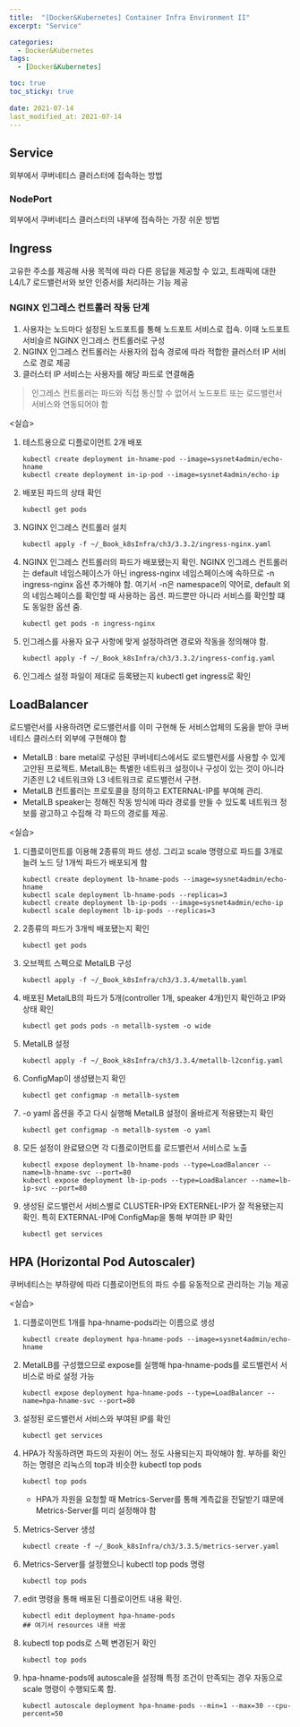 ```yaml
---
title:  "[Docker&Kubernetes] Container Infra Environment II"
excerpt: "Service"

categories:
  - Docker&Kubernetes
tags:
  - [Docker&Kubernetes]

toc: true
toc_sticky: true
 
date: 2021-07-14
last_modified_at: 2021-07-14
---
```

## Service

외부에서 쿠버네티스 클러스터에 접속하는 방법

### NodePort

외부에서 쿠버네티스 클러스터의 내부에 접속하는 가장 쉬운 방법

## Ingress

고유한 주소를 제공해 사용 목적에 따라 다른 응답을 제공할 수 있고, 트래픽에 대한 L4/L7 로드밸런서와 보안 인증서를 처리하는 기능 제공

### NGINX 인그레스 컨트롤러 작동 단계

1. 사용자는 노드마다 설정된 노드포트를 통해 노드포트 서비스로 접속. 이때 노드포트 서비슬르 NGINX 인그레스 컨트롤러로 구성
2. NGINX 인그레스 컨트롤러는 사용자의 접속 경로에 따라 적합한 클러스터 IP 서비스로 경로 제공
3. 클러스터 IP 서비스는 사용자를 해당 파드로 연결해줌
>인그레스 컨트롤러는 파드와 직접 통신할 수 없어서 노드포트 또는 로드밸런서 서비스와 연동되어야 함

<실습>

1. 테스트용으로 디플로이먼트 2개 배포

    ```docker
    kubectl create deployment in-hname-pod --image=sysnet4admin/echo-hname
    kubectl create deployment in-ip-pod --image=sysnet4admin/echo-ip
    ```

2. 배포된 파드의 상태 확인

    ```docker
    kubectl get pods
    ```

3. NGINX 인그레스 컨트롤러 설치

    ```docker
    kubectl apply -f ~/_Book_k8sInfra/ch3/3.3.2/ingress-nginx.yaml
    ```

4. NGINX 인그레스 컨트롤러의 파드가 배포됐는지 확인. NGINX 인그레스 컨트롤러는 default 네임스페이스가 아닌 ingress-nginx 네임스페이스에 속하므로 -n ingress-nginx 옵션 추가해야 함. 여기서 -n은 namespace의 약어로, default 외의 네임스페이스를 확인할 때 사용하는 옵션. 파드뿐만 아니라 서비스를 확인할 떄도 동일한 옵션 줌.

    ```docker
    kubectl get pods -n ingress-nginx
    ```

5. 인그레스를 사용자 요구 사항에 맞게 설정하려면 경로와 작동을 정의해야 함.

    ```docker
    kubectl apply -f ~/_Book_k8sInfra/ch3/3.3.2/ingress-config.yaml
    ```

6. 인그레스 설정 파일이 제대로 등록됐는지 kubectl get ingress로 확인

## LoadBalancer

로드밸런서를 사용하려면 로드밸런서를 이미 구현해 둔 서비스업체의 도움을 받아 쿠버네티스 클러스터 외부에 구현해야 함

- MetalLB : bare metal로 구성된 쿠버네티스에서도 로드밸런서를 사용할 수 있게 고안된 프로젝트. MetalLB는 특별한 네트워크 설정이나 구성이 있는 것이 아니라 기존읜 L2 네트워크와 L3 네트워크로 로드밸런서 구현.
- MetalLB 컨트롤러는 프로토콜을 정의하고 EXTERNAL-IP를 부여해 관리.
- MetalLB speaker는 정해진 작동 방식에 따라 경로를 만들 수 있도록 네트워크 정보를 광고하고 수집해 각 파드의 경로를 제공.

<실습>

1. 디플로이먼트를 이용해 2종류의 파드 생성. 그리고 scale 명령으로 파드를 3개로 늘려 노드 당 1개씩 파드가 배포되게 함

    ```docker
    kubectl create deployment lb-hname-pods --image=sysnet4admin/echo-hname
    kubectl scale deployment lb-hname-pods --replicas=3
    kubectl create deployment lb-ip-pods --image=sysnet4admin/echo-ip
    kubectl scale deployment lb-ip-pods --replicas=3
    ```

2. 2종류의 파드가 3개씩 배포됐는지 확인

    ```docker
    kubectl get pods
    ```

3. 오브젝트 스펙으로 MetalLB 구성

    ```docker
    kubectl apply -f ~/_Book_k8sInfra/ch3/3.3.4/metallb.yaml
    ```

4. 배포된 MetalLB의 파드가 5개(controller 1개, speaker 4개)인지 확인하고 IP와 상태 확인

    ```docker
    kubectl get pods pods -n metallb-system -o wide
    ```

5. MetalLB 설정

    ```docker
    kubectl apply -f ~/_Book_k8sInfra/ch3/3.3.4/metallb-l2config.yaml
    ```

6. ConfigMap이 생성됐는지 확인

    ```docker
    kubectl get configmap -n metallb-system
    ```

7. -o yaml 옵션을 주고 다시 실행해 MetalLB 설정이 올바르게 적용됐는지 확인

    ```docker
    kubectl get configmap -n metallb-system -o yaml
    ```

8. 모든 설정이 완료됐으면 각 디플로이먼트를 로드밸런서 서비스로 노출

    ```docker
    kubectl expose deployment lb-hname-pods --type=LoadBalancer --name=lb-hname-svc --port=80
    kubectl expose deployment lb-ip-pods --type=LoadBalancer --name=lb-ip-svc --port=80
    ```

9. 생성된 로드밸런서 서비스별로 CLUSTER-IP와 EXTERNEL-IP가 잘 적용됐는지 확인. 특히 EXTERNAL-IP에 ConfigMap을 통해 부여한 IP 확인

    ```docker
    kubectl get services
    ```

## HPA (Horizontal Pod Autoscaler)

쿠버네티스는 부하량에 따라 디플로이먼트의 파드 수를 유동적으로 관리하는 기능 제공

<실습>

1. 디플로이먼트 1개를 hpa-hname-pods라는 이름으로 생성

    ```docker
    kubectl create deployment hpa-hname-pods --image=sysnet4admin/echo-hname
    ```

2. MetalLB를 구성했으므로 expose를 실행해 hpa-hname-pods를 로드밸런서 서비스로 바로 설정 가능

    ```docker
    kubectl expose deployment hpa-hname-pods --type=LoadBalancer --name=hpa-hname-svc --port=80
    ```

3. 설정된 로드밸런서 서비스와 부여된 IP를 확인

    ```docker
    kubectl get services
    ```

4. HPA가 작동하려면 파드의 자원이 어느 정도 사용되는지 파악해야 함. 부하를 확인하는 명령은 리눅스의 top과 비슷한 kubectl top pods

    ```docker
    kubectl top pods
    ```

    - HPA가 자원을 요청할 때 Metrics-Server를 통해 계측값을 전달받기 떄문에 Metrics-Server를 미리 설정해야 함
5. Metrics-Server 생성

    ```docker
    kubectl create -f ~/_Book_k8sInfra/ch3/3.3.5/metrics-server.yaml
    ```

6. Metrics-Server를 설정했으니 kubectl top pods 명령

    ```docker
    kubectl top pods
    ```

7. edit 명령을 통해 배포된 디플로이먼트 내용 확인.

    ```docker
    kubectl edit deployment hpa-hname-pods
    ## 여기서 resources 내용 바꿈
    ```

8. kubectl top pods로 스펙 변경된거 확인

    ```docker
    kubectl top pods
    ```

9. hpa-hname-pods에 autoscale을 설정해 특정 조건이 만족되는 경우 자동으로 scale 명령이 수행되도록 함.

    ```docker
    kubectl autoscale deployment hpa-hname-pods --min=1 --max=30 --cpu-percent=50
    ```